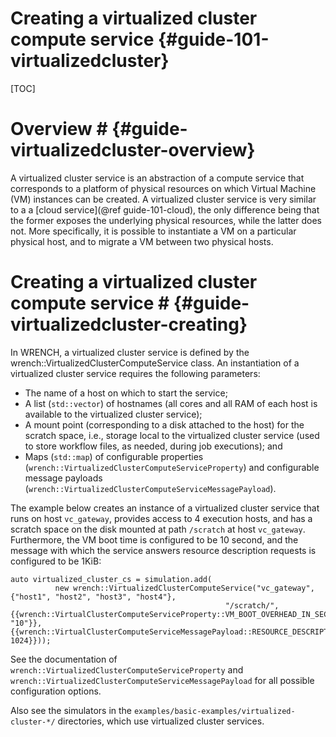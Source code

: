 Creating a virtualized cluster compute service              {#guide-101-virtualizedcluster}
============


[TOC]

# Overview #            {#guide-virtualizedcluster-overview}

A virtualized cluster service is an abstraction of a compute service that
corresponds to a platform of physical resources on which Virtual Machine
(VM) instances can be created. A  virtualized cluster  service is very
similar to a a [cloud service](@ref guide-101-cloud), the only difference
being that the former exposes the underlying physical resources, while the
latter does not. More specifically, it is possible to instantiate a VM on a
particular physical host, and to migrate a VM between two physical hosts.


# Creating a virtualized cluster compute service #        {#guide-virtualizedcluster-creating}

In WRENCH, a virtualized cluster service is defined by the
wrench::VirtualizedClusterComputeService class. An instantiation of a
virtualized cluster service requires the following parameters:

- The name of a host on which to start the service;
- A list (`std::vector`) of hostnames (all cores and all RAM of each host is available to the virtualized cluster service);
- A mount point (corresponding to a disk attached to the host) for the scratch space, i.e., storage local to the virtualized cluster service (used to store
  workflow files, as needed, during job executions); and
- Maps (`std::map`) of configurable properties (`wrench::VirtualizedClusterComputeServiceProperty`) and configurable message
  payloads (`wrench::VirtualizedClusterComputeServiceMessagePayload`).

The example below creates an instance of a virtualized cluster service 
that runs on host `vc_gateway`, provides access to 4 execution hosts, and has a scratch 
space on the disk mounted at path `/scratch` at host `vc_gateway`. Furthermore, the VM boot time  is
configured to be 10 second, and the message with which the service answers resource description requests is configured to be 1KiB:


~~~~~~~~~~~~~{.cpp}
auto virtualized_cluster_cs = simulation.add(
          new wrench::VirtualizedClusterComputeService("vc_gateway", {"host1", "host2", "host3", "host4"}, 
                                                "/scratch/", {{wrench::VirtualClusterComputeServiceProperty::VM_BOOT_OVERHEAD_IN_SECONDS, "10"}}, {{wrench::VirtualClusterComputeServiceMessagePayload::RESOURCE_DESCRIPTION_ANSWER_MESSAGE_PAYLOAD, 1024}}));

~~~~~~~~~~~~~

See the documentation of `wrench::VirtualizedClusterComputeServiceProperty` and
`wrench::VirtualizedClusterComputeServiceMessagePayload` for all possible configuration
options.

Also see the simulators in the `examples/basic-examples/virtualized-cluster-*/` directories, which use virtualized cluster services.

